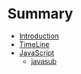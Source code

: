 # Summary

* [Introduction](README.md)
* [TimeLine](timeline-model.md)
* [JavaScript](javascript.md)
  * [javasub](javascript/javasub.md)

